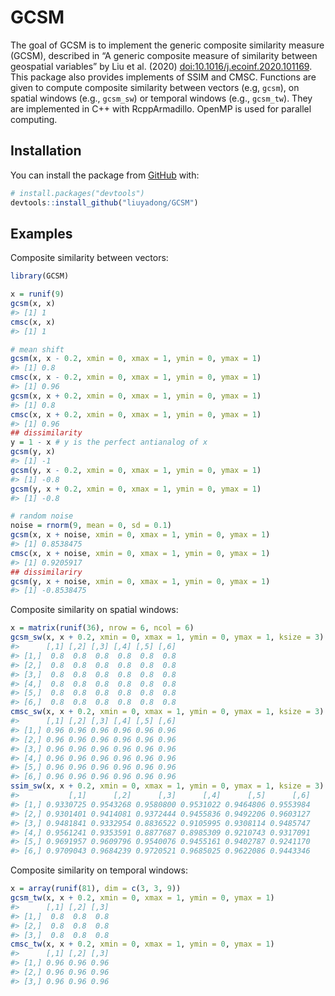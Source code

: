 
# GCSM

The goal of GCSM is to implement the generic composite similarity
measure (GCSM), described in “A generic composite measure of similarity
between geospatial variables” by Liu et al. (2020)
[doi:10.1016/j.ecoinf.2020.101169](https://doi.org/10.1016/j.ecoinf.2020.101169).
This package also provides implements of SSIM and CMSC. Functions are
given to compute composite similarity between vectors (e.g, `gcsm`), on
spatial windows (e.g., `gcsm_sw`) or temporal windows (e.g., `gcsm_tw`).
They are implemented in C++ with RcppArmadillo. OpenMP is used for
parallel computing.

## Installation

You can install the package from [GitHub](https://github.com/) with:

``` r
# install.packages("devtools")
devtools::install_github("liuyadong/GCSM")
```

## Examples

Composite similarity between vectors:

``` r
library(GCSM)

x = runif(9)
gcsm(x, x)
#> [1] 1
cmsc(x, x)
#> [1] 1

# mean shift
gcsm(x, x - 0.2, xmin = 0, xmax = 1, ymin = 0, ymax = 1)
#> [1] 0.8
cmsc(x, x - 0.2, xmin = 0, xmax = 1, ymin = 0, ymax = 1)
#> [1] 0.96
gcsm(x, x + 0.2, xmin = 0, xmax = 1, ymin = 0, ymax = 1)
#> [1] 0.8
cmsc(x, x + 0.2, xmin = 0, xmax = 1, ymin = 0, ymax = 1)
#> [1] 0.96
## dissimilarity
y = 1 - x # y is the perfect antianalog of x
gcsm(y, x)
#> [1] -1
gcsm(y, x - 0.2, xmin = 0, xmax = 1, ymin = 0, ymax = 1)
#> [1] -0.8
gcsm(y, x + 0.2, xmin = 0, xmax = 1, ymin = 0, ymax = 1)
#> [1] -0.8

# random noise
noise = rnorm(9, mean = 0, sd = 0.1)
gcsm(x, x + noise, xmin = 0, xmax = 1, ymin = 0, ymax = 1)
#> [1] 0.8538475
cmsc(x, x + noise, xmin = 0, xmax = 1, ymin = 0, ymax = 1)
#> [1] 0.9205917
## dissimilariry
gcsm(y, x + noise, xmin = 0, xmax = 1, ymin = 0, ymax = 1)
#> [1] -0.8538475
```

Composite similarity on spatial windows:

``` r
x = matrix(runif(36), nrow = 6, ncol = 6)
gcsm_sw(x, x + 0.2, xmin = 0, xmax = 1, ymin = 0, ymax = 1, ksize = 3)
#>      [,1] [,2] [,3] [,4] [,5] [,6]
#> [1,]  0.8  0.8  0.8  0.8  0.8  0.8
#> [2,]  0.8  0.8  0.8  0.8  0.8  0.8
#> [3,]  0.8  0.8  0.8  0.8  0.8  0.8
#> [4,]  0.8  0.8  0.8  0.8  0.8  0.8
#> [5,]  0.8  0.8  0.8  0.8  0.8  0.8
#> [6,]  0.8  0.8  0.8  0.8  0.8  0.8
cmsc_sw(x, x + 0.2, xmin = 0, xmax = 1, ymin = 0, ymax = 1, ksize = 3)
#>      [,1] [,2] [,3] [,4] [,5] [,6]
#> [1,] 0.96 0.96 0.96 0.96 0.96 0.96
#> [2,] 0.96 0.96 0.96 0.96 0.96 0.96
#> [3,] 0.96 0.96 0.96 0.96 0.96 0.96
#> [4,] 0.96 0.96 0.96 0.96 0.96 0.96
#> [5,] 0.96 0.96 0.96 0.96 0.96 0.96
#> [6,] 0.96 0.96 0.96 0.96 0.96 0.96
ssim_sw(x, x + 0.2, xmin = 0, xmax = 1, ymin = 0, ymax = 1, ksize = 3)
#>           [,1]      [,2]      [,3]      [,4]      [,5]      [,6]
#> [1,] 0.9330725 0.9543268 0.9580800 0.9531022 0.9464806 0.9553984
#> [2,] 0.9301401 0.9414081 0.9372444 0.9455836 0.9492206 0.9603127
#> [3,] 0.9481841 0.9332954 0.8836522 0.9105995 0.9308114 0.9485747
#> [4,] 0.9561241 0.9353591 0.8877687 0.8985309 0.9210743 0.9317091
#> [5,] 0.9691957 0.9609796 0.9540076 0.9455161 0.9402787 0.9241170
#> [6,] 0.9709043 0.9684239 0.9720521 0.9685025 0.9622086 0.9443346
```

Composite similarity on temporal windows:

``` r
x = array(runif(81), dim = c(3, 3, 9))
gcsm_tw(x, x + 0.2, xmin = 0, xmax = 1, ymin = 0, ymax = 1)
#>      [,1] [,2] [,3]
#> [1,]  0.8  0.8  0.8
#> [2,]  0.8  0.8  0.8
#> [3,]  0.8  0.8  0.8
cmsc_tw(x, x + 0.2, xmin = 0, xmax = 1, ymin = 0, ymax = 1)
#>      [,1] [,2] [,3]
#> [1,] 0.96 0.96 0.96
#> [2,] 0.96 0.96 0.96
#> [3,] 0.96 0.96 0.96
```

